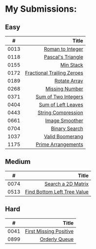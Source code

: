 # My Submissions:

## Easy
\#	| Title	
------	| ------:
 0013 |	[Roman to Integer][0013]
 0118 |	[Pascal's Triangle][0118]
 0155 | [Min Stack][0155]
 0172 |	[Fractional Trailing Zeroes][0172]
 0189 |	[Rotate Array][0189]
 0268 |	[Missing Number][0268]
 0371 |	[Sum of Two Integers][0371]
 0404 |	[Sum of Left Leaves][0404]
 0443 |	[String Compression][0443]
 0661 |	[Image Smoother][0661]
 0704 |	[Binary Search][0704]
 1037 |	[Valid Boomerang][1037]
 1175 |	[Prime Arrangements][1175]

## Medium
\#	| Title	
------	| ------:
 0074 |	[Search a 2D Matrix][0074] 
 0513 |	[Find Bottom Left Tree Value][0513] 

## Hard
\#	| Title	
------	| ------:
 0041 |	[First Missing Positive][0041] 
 0899 |	[Orderly Queue][0899]

[0013]: ./easy/13
[0118]: ./easy/118
[0155]: ./easy/155
[0172]: ./easy/172
[0189]: ./easy/189
[0268]: ./easy/268
[0371]: ./easy/371
[0404]: ./easy/404
[0443]: ./easy/443
[0661]: ./easy/661
[0704]: ./easy/704
[1037]: ./easy/1037
[1175]: ./easy/1175

[0074]: ./medium/74
[0513]: ./medium/513

[0041]: ./hard/41
[0899]: ./hard/899
